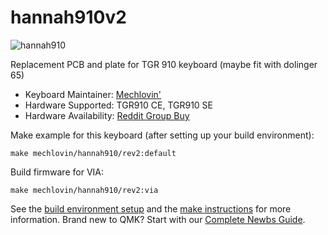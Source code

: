 # hannah910v2

![hannah910](https://i.imgur.com/rRbSn8U.jpg)

Replacement PCB and plate for TGR 910 keyboard (maybe fit with dolinger 65)

* Keyboard Maintainer: [Mechlovin'](https://github.com/mechlovin)
* Hardware Supported: TGR910 CE, TGR910 SE 
* Hardware Availability: [Reddit Group Buy](https://www.reddit.com/r/mechmarket/comments/dhwvbn/gb_1015_update_hannah_910_group_buy_tgr_910/)

Make example for this keyboard (after setting up your build environment):

    make mechlovin/hannah910/rev2:default

Build firmware for VIA:

    make mechlovin/hannah910/rev2:via

See the [build environment setup](https://docs.qmk.fm/#/getting_started_build_tools) and the [make instructions](https://docs.qmk.fm/#/getting_started_make_guide) for more information. Brand new to QMK? Start with our [Complete Newbs Guide](https://docs.qmk.fm/#/newbs).
